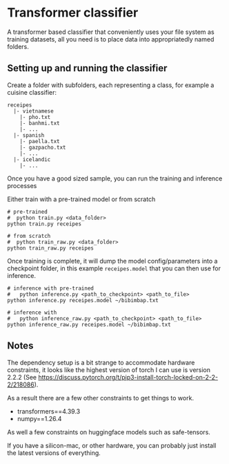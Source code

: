 # Transformer classifier
A transformer based classifier that conveniently uses your file system as training datasets, all you need is to place data into appropriatedly named folders.


## Setting up and running the classifier
Create a folder with subfolders, each representing a class, for example a cuisine classifier:

```
receipes
  |- vietnamese
    |- pho.txt
    |- banhmi.txt
    |- ...
  |- spanish
    |- paella.txt
    |- gazpacho.txt
    |- ...
  |- icelandic
    |- ...
```

Once you have a good sized sample, you can run the training and inference processes

Either train with a pre-trained model or from scratch

```
# pre-trained
#  python train.py <data_folder>
python train.py receipes

# from scratch
#  python train_raw.py <data_folder>
python train_raw.py receipes

```

Once training is complete, it will dump the model config/parameters into a checkpoint folder, in this example `receipes.model` that you can then use for inference.

```
# inference with pre-trained
#   python inference.py <path_to_checkpoint> <path_to_file>
python inference.py receipes.model ~/bibimbap.txt

# inference with 
#   python inference_raw.py <path_to_checkpoint> <path_to_file>
python inference_raw.py receipes.model ~/bibimbap.txt
```



## Notes
The dependency setup is a bit strange to accommodate hardware constraints, it looks like the highest version of torch I can use is version 2.2.2 (See https://discuss.pytorch.org/t/pip3-install-torch-locked-on-2-2-2/218086).

As a result there are a few other constraints to get things to work.
- transformers==4.39.3
- numpy==1.26.4

As well a few constraints on huggingface models such as safe-tensors.

If you have a silicon-mac, or other hardware, you can probably just install the latest versions of everything.

